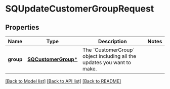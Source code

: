 # SQUpdateCustomerGroupRequest

## Properties
Name | Type | Description | Notes
------------ | ------------- | ------------- | -------------
**group** | [**SQCustomerGroup***](SQCustomerGroup.md) | The &#x60;CustomerGroup&#x60; object including all the updates you want to make. | 

[[Back to Model list]](../README.md#documentation-for-models) [[Back to API list]](../README.md#documentation-for-api-endpoints) [[Back to README]](../README.md)


